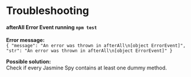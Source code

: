 # Troubleshooting
#### afterAll Error Event running `npm test`
**Error message:**   
`{
    "message": "An error was thrown in afterAll\n[object ErrorEvent]",
    "str": "An error was thrown in afterAll\n[object ErrorEvent]"
  }`  

  **Possible solution:**  
Check if every Jasmine Spy contains at least one dummy method. 